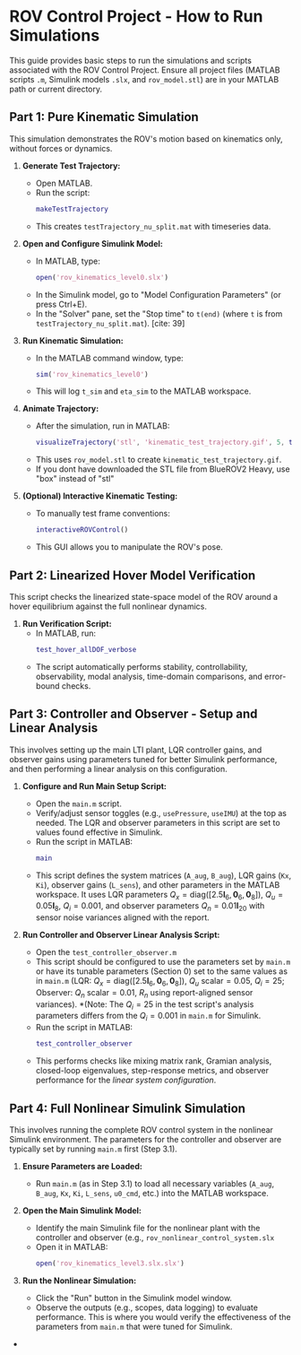 # ROV Control Project - How to Run Simulations

This guide provides basic steps to run the simulations and scripts associated with the ROV Control Project. Ensure all project files (MATLAB scripts `.m`, Simulink models `.slx`, and `rov_model.stl`) are in your MATLAB path or current directory.

## Part 1: Pure Kinematic Simulation

This simulation demonstrates the ROV's motion based on kinematics only, without forces or dynamics.

1.  **Generate Test Trajectory:**
    * Open MATLAB.
    * Run the script:
        ```matlab
        makeTestTrajectory
        ```
    * This creates `testTrajectory_nu_split.mat` with timeseries data. 

2.  **Open and Configure Simulink Model:**
    * In MATLAB, type:
        ```matlab
        open('rov_kinematics_level0.slx')
        ```
    * In the Simulink model, go to "Model Configuration Parameters" (or press Ctrl+E).
    * In the "Solver" pane, set the "Stop time" to `t(end)` (where `t` is from `testTrajectory_nu_split.mat`). [cite: 39]

3.  **Run Kinematic Simulation:**
    * In the MATLAB command window, type:
        ```matlab
        sim('rov_kinematics_level0')
        ```
    * This will log `t_sim` and `eta_sim` to the MATLAB workspace. 

4.  **Animate Trajectory:**
    * After the simulation, run in MATLAB:
        ```matlab
        visualizeTrajectory('stl', 'kinematic_test_trajectory.gif', 5, t_sim, eta_sim, eta_sim);
        ```
    * This uses `rov_model.stl` to create `kinematic_test_trajectory.gif`. 
    * If you dont have downloaded the STL file from BlueROV2 Heavy, use "box" instead of "stl"

5.  **(Optional) Interactive Kinematic Testing:**
    * To manually test frame conventions:
        ```matlab
        interactiveROVControl()
        ```
    * This GUI allows you to manipulate the ROV's pose. 

## Part 2: Linearized Hover Model Verification

This script checks the linearized state-space model of the ROV around a hover equilibrium against the full nonlinear dynamics. 

1.  **Run Verification Script:**
    * In MATLAB, run:
        ```matlab
        test_hover_allDOF_verbose
        ```
    * The script automatically performs stability, controllability, observability, modal analysis, time-domain comparisons, and error-bound checks.

## Part 3: Controller and Observer - Setup and Linear Analysis

This involves setting up the main LTI plant, LQR controller gains, and observer gains using parameters tuned for better Simulink performance, and then performing a linear analysis on this configuration.

1.  **Configure and Run Main Setup Script:**
    * Open the `main.m` script.
    * Verify/adjust sensor toggles (e.g., `usePressure`, `useIMU`) at the top as needed. The LQR and observer parameters in this script are set to values found effective in Simulink.
    * Run the script in MATLAB:
        ```matlab
        main
        ```
    * This script defines the system matrices (`A_aug`, `B_aug`), LQR gains (`Kx`, `Ki`), observer gains (`L_sens`), and other parameters in the MATLAB workspace. It uses LQR parameters $Q_x = \mathrm{diag}([2.5\mathbf{I}_6, \mathbf{0}_6, \mathbf{0}_8])$, $Q_u = 0.05\mathbf{I}_8$, $Q_i = 0.001$, and observer parameters $Q_n = 0.01\mathbf{I}_{20}$ with sensor noise variances aligned with the report.

2.  **Run Controller and Observer Linear Analysis Script:**
    * Open the `test_controller_observer.m` 
    * This script should be configured to use the parameters set by `main.m` or have its tunable parameters (Section 0) set to the same values as in `main.m` (LQR: $Q_x = \mathrm{diag}([2.5\mathbf{I}_6, \mathbf{0}_6, \mathbf{0}_8])$, $Q_u \text{ scalar} = 0.05$, $Q_i = 25$; Observer: $Q_n \text{ scalar} = 0.01$, $R_n$ using report-aligned sensor variances).
        *(Note: The $Q_i=25$ in the test script's analysis parameters differs from the $Q_i=0.001$ in `main.m` for Simulink. 
    * Run the script in MATLAB:
        ```matlab
        test_controller_observer 
        ```
    * This performs checks like mixing matrix rank, Gramian analysis, closed-loop eigenvalues, step-response metrics, and observer performance for the *linear system configuration*.

## Part 4: Full Nonlinear Simulink Simulation

This involves running the complete ROV control system in the nonlinear Simulink environment. The parameters for the controller and observer are typically set by running `main.m` first (Step 3.1).

1.  **Ensure Parameters are Loaded:**
    * Run `main.m` (as in Step 3.1) to load all necessary variables (`A_aug`, `B_aug`, `Kx`, `Ki`, `L_sens`, `u0_cmd`, etc.) into the MATLAB workspace.

2.  **Open the Main Simulink Model:**
    * Identify the main Simulink file for the nonlinear plant with the controller and observer (e.g., `rov_nonlinear_control_system.slx` 
    * Open it in MATLAB:
        ```matlab
        open('rov_kinematics_level3.slx.slx') 
        ```

4.  **Run the Nonlinear Simulation:**
    * Click the "Run" button in the Simulink model window.
    * Observe the outputs (e.g., scopes, data logging) to evaluate performance. This is where you would verify the effectiveness of the parameters from `main.m` that were tuned for Simulink. 

-